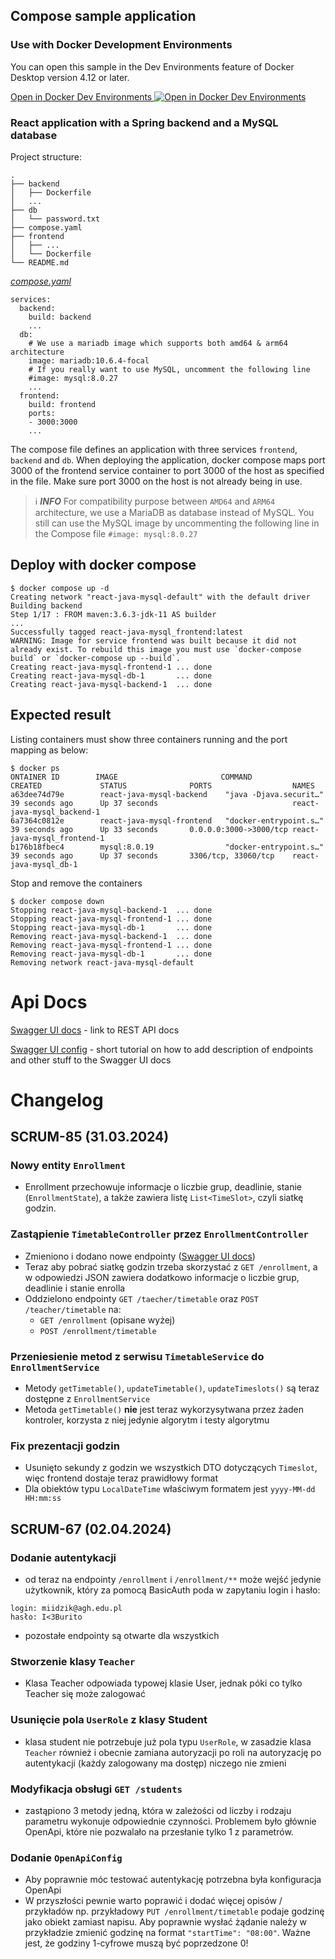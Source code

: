 ## Compose sample application

### Use with Docker Development Environments

You can open this sample in the Dev Environments feature of Docker Desktop version 4.12 or later.

[Open in Docker Dev Environments <img src="../open_in_new.svg" alt="Open in Docker Dev Environments" align="top"/>](https://open.docker.com/dashboard/dev-envs?url=https://github.com/docker/awesome-compose/tree/master/react-java-mysql)

### React application with a Spring backend and a MySQL database

Project structure:
```
.
├── backend
│   ├── Dockerfile
│   ...
├── db
│   └── password.txt
├── compose.yaml
├── frontend
│   ├── ...
│   └── Dockerfile
└── README.md
```

[_compose.yaml_](compose.yaml)
```
services:
  backend:
    build: backend
    ...
  db:
    # We use a mariadb image which supports both amd64 & arm64 architecture
    image: mariadb:10.6.4-focal
    # If you really want to use MySQL, uncomment the following line
    #image: mysql:8.0.27
    ...
  frontend:
    build: frontend
    ports:
    - 3000:3000
    ...
```
The compose file defines an application with three services `frontend`, `backend` and `db`.
When deploying the application, docker compose maps port 3000 of the frontend service container to port 3000 of the host as specified in the file.
Make sure port 3000 on the host is not already being in use.

> ℹ️ **_INFO_**
> For compatibility purpose between `AMD64` and `ARM64` architecture, we use a MariaDB as database instead of MySQL.
> You still can use the MySQL image by uncommenting the following line in the Compose file
> `#image: mysql:8.0.27`

## Deploy with docker compose

```
$ docker compose up -d
Creating network "react-java-mysql-default" with the default driver
Building backend
Step 1/17 : FROM maven:3.6.3-jdk-11 AS builder
...
Successfully tagged react-java-mysql_frontend:latest
WARNING: Image for service frontend was built because it did not already exist. To rebuild this image you must use `docker-compose build` or `docker-compose up --build`.
Creating react-java-mysql-frontend-1 ... done
Creating react-java-mysql-db-1       ... done
Creating react-java-mysql-backend-1  ... done
```

## Expected result

Listing containers must show three containers running and the port mapping as below:
```
$ docker ps
ONTAINER ID        IMAGE                       COMMAND                  CREATED             STATUS              PORTS                  NAMES
a63dee74d79e        react-java-mysql-backend    "java -Djava.securit…"   39 seconds ago      Up 37 seconds                              react-java-mysql_backend-1
6a7364c0812e        react-java-mysql-frontend   "docker-entrypoint.s…"   39 seconds ago      Up 33 seconds       0.0.0.0:3000->3000/tcp react-java-mysql_frontend-1
b176b18fbec4        mysql:8.0.19                "docker-entrypoint.s…"   39 seconds ago      Up 37 seconds       3306/tcp, 33060/tcp    react-java-mysql_db-1
```

Stop and remove the containers
```
$ docker compose down
Stopping react-java-mysql-backend-1  ... done
Stopping react-java-mysql-frontend-1 ... done
Stopping react-java-mysql-db-1       ... done
Removing react-java-mysql-backend-1  ... done
Removing react-java-mysql-frontend-1 ... done
Removing react-java-mysql-db-1       ... done
Removing network react-java-mysql-default
```


# Api Docs

[Swagger UI docs](http://localhost:8080/docs) - link to REST API docs

[Swagger UI config](https://www.baeldung.com/spring-rest-openapi-documentation) - short tutorial on how to add description of endpoints and other stuff to the Swagger UI docs


# Changelog
## SCRUM-85 (31.03.2024)
### Nowy entity `Enrollment`

- Enrollment przechowuje informacje o liczbie grup, deadlinie, stanie (`EnrollmentState`), a także zawiera 
listę `List<TimeSlot>`, czyli siatkę godzin.

### Zastąpienie `TimetableController` przez `EnrollmentController`

- Zmieniono i dodano nowe endpointy ([Swagger UI docs](http://localhost:8080/docs))
- Teraz aby pobrać siatkę godzin trzeba skorzystać z `GET /enrollment`, a w odpowiedzi
JSON zawiera dodatkowo informacje o liczbie grup, deadlinie i stanie enrolla
- Oddzielono endpointy `GET /taecher/timetable` oraz `POST /teacher/timetable` na:
  * `GET /enrollment` (opisane wyżej)
  * `POST /enrollment/timetable`

### Przeniesienie metod z serwisu `TimetableService` do `EnrollmentService`

- Metody `getTimetable()`, `updateTimetable()`, `updateTimeslots()` są teraz dostępne z `EnrollmentService`
- Metoda `getTimetable()` **nie** jest teraz wykorzysytwana przez żaden kontroler, korzysta z niej jedynie algorytm
i testy algorytmu

### Fix prezentacji godzin

- Usunięto sekundy z godzin we wszystkich DTO dotyczących `Timeslot`, więc frontend dostaje teraz prawidłowy format
- Dla obiektów typu `LocalDateTime` właściwym formatem jest `yyyy-MM-dd HH:mm:ss`

## SCRUM-67 (02.04.2024)
### Dodanie autentykacji

- od teraz na endpointy `/enrollment` i `/enrollment/**` może wejść jedynie użytkownik, który za pomocą
BasicAuth poda w zapytaniu login i hasło:

```
login: miidzik@agh.edu.pl
hasło: I<3Burito
```
- pozostałe endpointy są otwarte dla wszystkich

### Stworzenie klasy `Teacher`

- Klasa Teacher odpowiada typowej klasie User, jednak póki co tylko Teacher się może zalogować

### Usunięcie pola `UserRole` z klasy Student

- klasa student nie potrzebuje już pola typu `UserRole`, w zasadzie klasa `Teacher` również i obecnie zamiana
autoryzacji po roli na autoryzację po autentykacji (każdy zalogowany ma dostęp) niczego nie zmieni

### Modyfikacja obsługi `GET /students`

- zastąpiono 3 metody jedną, która w zależości od liczby i rodzaju parametru wykonuje odpowiednie czynności.
Problemem było głównie OpenApi, które nie pozwalało na przesłanie tylko 1 z parametrów.

### Dodanie `OpenApiConfig`

- Aby poprawnie móc testować autentykację potrzebna była konfiguracja OpenApi
- W przyszłości pewnie warto poprawić i dodać więcej opisów / przykładów
np. przykładowy `PUT /enrollment/timetable` podaje godzinę jako obiekt zamiast napisu.
Aby poprawnie wysłać żądanie należy w przykładzie zmienić godzinę na format `"startTime": "08:00"`.
Ważne jest, że godziny 1-cyfrowe muszą być poprzedzone 0!